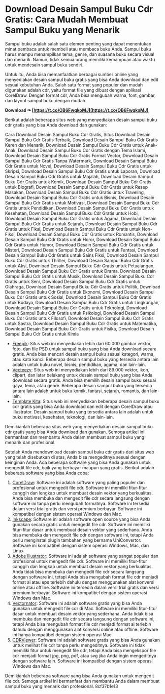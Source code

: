 # Download Desain Sampul Buku Cdr Gratis: Cara Mudah Membuat Sampul Buku yang Menarik
 
Sampul buku adalah salah satu elemen penting yang dapat menentukan minat pembaca untuk membeli atau membaca buku Anda. Sampul buku harus mampu menampilkan tema, genre, dan suasana buku secara visual dan menarik. Namun, tidak semua orang memiliki kemampuan atau waktu untuk mendesain sampul buku sendiri.
 
Untuk itu, Anda bisa memanfaatkan berbagai sumber online yang menyediakan desain sampul buku gratis yang bisa Anda download dan edit sesuai kebutuhan Anda. Salah satu format yang populer dan mudah digunakan adalah cdr, yaitu format file yang dibuat dengan aplikasi CorelDraw. Dengan format cdr, Anda bisa mengubah warna, font, gambar, dan layout sampul buku dengan mudah.
 
**Download ✑ [https://t.co/OB6FwqkoMJ](https://t.co/OB6FwqkoMJ)**


 
Berikut adalah beberapa situs web yang menyediakan desain sampul buku cdr gratis yang bisa Anda download dan gunakan:
 
Cara Download Desain Sampul Buku Cdr Gratis,  Situs Download Desain Sampul Buku Cdr Gratis Terbaik,  Download Desain Sampul Buku Cdr Gratis Keren dan Menarik,  Download Desain Sampul Buku Cdr Gratis untuk Anak-Anak,  Download Desain Sampul Buku Cdr Gratis dengan Tema Islami,  Download Desain Sampul Buku Cdr Gratis Format Vector,  Download Desain Sampul Buku Cdr Gratis Tanpa Watermark,  Download Desain Sampul Buku Cdr Gratis untuk Novel,  Download Desain Sampul Buku Cdr Gratis untuk Skripsi,  Download Desain Sampul Buku Cdr Gratis untuk Laporan,  Download Desain Sampul Buku Cdr Gratis untuk Majalah,  Download Desain Sampul Buku Cdr Gratis untuk Komik,  Download Desain Sampul Buku Cdr Gratis untuk Biografi,  Download Desain Sampul Buku Cdr Gratis untuk Resep Masakan,  Download Desain Sampul Buku Cdr Gratis untuk Traveling,  Download Desain Sampul Buku Cdr Gratis untuk Bisnis,  Download Desain Sampul Buku Cdr Gratis untuk Motivasi,  Download Desain Sampul Buku Cdr Gratis untuk Pendidikan,  Download Desain Sampul Buku Cdr Gratis untuk Kesehatan,  Download Desain Sampul Buku Cdr Gratis untuk Hobi,  Download Desain Sampul Buku Cdr Gratis untuk Agama,  Download Desain Sampul Buku Cdr Gratis untuk Sejarah,  Download Desain Sampul Buku Cdr Gratis untuk Fiksi,  Download Desain Sampul Buku Cdr Gratis untuk Non-Fiksi,  Download Desain Sampul Buku Cdr Gratis untuk Romantis,  Download Desain Sampul Buku Cdr Gratis untuk Horor,  Download Desain Sampul Buku Cdr Gratis untuk Humor,  Download Desain Sampul Buku Cdr Gratis untuk Misteri,  Download Desain Sampul Buku Cdr Gratis untuk Fantasi,  Download Desain Sampul Buku Cdr Gratis untuk Sains Fiksi,  Download Desain Sampul Buku Cdr Gratis untuk Thriller,  Download Desain Sampul Buku Cdr Gratis untuk Aksi,  Download Desain Sampul Buku Cdr Gratis untuk Petualangan,  Download Desain Sampul Buku Cdr Gratis untuk Drama,  Download Desain Sampul Buku Cdr Gratis untuk Musik,  Download Desain Sampul Buku Cdr Gratis untuk Seni,  Download Desain Sampul Buku Cdr Gratis untuk Olahraga,  Download Desain Sampul Buku Cdr Gratis untuk Politik,  Download Desain Sampul Buku Cdr Gratis untuk Ekonomi,  Download Desain Sampul Buku Cdr Gratis untuk Sosial,  Download Desain Sampul Buku Cdr Gratis untuk Budaya,  Download Desain Sampul Buku Cdr Gratis untuk Lingkungan,  Download Desain Sampul Buku Cdr Gratis untuk Teknologi,  Download Desain Sampul Buku Cdr Gratis untuk Psikologi,  Download Desain Sampul Buku Cdr Gratis untuk Filosofi,  Download Desain Sampul Buku Cdr Gratis untuk Sastra,  Download Desain Sampul Buku Cdr Gratis untuk Matematika,  Download Desain Sampul Buku Cdr Gratis untuk Fisika,  Download Desain Sampul Buku Cdr Gratis untuk Kimia
 
- [Freepik](https://www.freepik.com/free-photos-vectors/book-cover): Situs web ini menyediakan lebih dari 60.000 gambar vektor, foto, dan file PSD untuk sampul buku yang bisa Anda download secara gratis. Anda bisa mencari desain sampul buku sesuai kategori, warna, atau kata kunci. Beberapa desain sampul buku yang tersedia antara lain adalah untuk buku novel, bisnis, pendidikan, agama, dan lain-lain.
- [Vecteezy](https://www.vecteezy.com/free-vector/book-cover-design): Situs web ini menyediakan lebih dari 89.000 vektor, ikon, clipart, dan latar belakang untuk desain sampul buku yang bisa Anda download secara gratis. Anda bisa memilih desain sampul buku sesuai gaya, tema, atau genre. Beberapa desain sampul buku yang tersedia antara lain adalah untuk buku komik, fantasi, sejarah, romantis, dan lain-lain.
- [Template Kita](https://www.templatekita.com/2020/06/download-desain-dover-buku-dengan-coreldraw.html): Situs web ini menyediakan beberapa desain sampul buku cdr gratis yang bisa Anda download dan edit dengan CorelDraw atau Illustrator. Desain sampul buku yang tersedia antara lain adalah untuk buku motivasi, kesehatan, teknologi, dan lain-lain.

Demikianlah beberapa situs web yang menyediakan desain sampul buku cdr gratis yang bisa Anda download dan gunakan. Semoga artikel ini bermanfaat dan membantu Anda dalam membuat sampul buku yang menarik dan profesional.
  
Setelah Anda mendownload desain sampul buku cdr gratis dari situs web yang telah disebutkan di atas, Anda bisa mengeditnya sesuai dengan keinginan Anda. Ada beberapa software yang bisa Anda gunakan untuk mengedit file cdr, baik yang berbayar maupun yang gratis. Berikut adalah beberapa software yang bisa Anda coba:

1. [CorelDraw](https://www.coreldraw.com/en/): Software ini adalah software yang paling populer dan profesional untuk mengedit file cdr. Software ini memiliki fitur-fitur canggih dan lengkap untuk membuat desain vektor yang berkualitas. Anda bisa membuka dan mengedit file cdr secara langsung dengan software ini tanpa perlu mengubah formatnya. Software ini tersedia dalam versi trial gratis dan versi premium berbayar. Software ini kompatibel dengan sistem operasi Windows dan Mac.
2. [Inkscape](https://inkscape.org/): Software ini adalah software open source yang bisa Anda gunakan secara gratis untuk mengedit file cdr. Software ini memiliki fitur-fitur dasar untuk membuat desain vektor yang sederhana. Anda bisa membuka dan mengedit file cdr dengan software ini, tetapi Anda perlu menginstal plugin tambahan yang bernama UniConvertor. Software ini kompatibel dengan sistem operasi Windows, Mac, dan Linux.
3. [Adobe Illustrator](https://www.adobe.com/products/illustrator.html): Software ini adalah software yang sangat populer dan profesional untuk mengedit file cdr. Software ini memiliki fitur-fitur canggih dan lengkap untuk membuat desain vektor yang berkualitas. Anda tidak bisa membuka dan mengedit file cdr secara langsung dengan software ini, tetapi Anda bisa mengubah format file cdr menjadi format ai atau eps terlebih dahulu dengan menggunakan alat konversi online atau offline. Software ini tersedia dalam versi trial gratis dan versi premium berbayar. Software ini kompatibel dengan sistem operasi Windows dan Mac.
4. [Vectornator](https://www.vectornator.io/): Software ini adalah software gratis yang bisa Anda gunakan untuk mengedit file cdr di Mac. Software ini memiliki fitur-fitur dasar untuk membuat desain vektor yang sederhana. Anda tidak bisa membuka dan mengedit file cdr secara langsung dengan software ini, tetapi Anda bisa mengubah format file cdr menjadi format ai terlebih dahulu dengan menggunakan alat konversi online atau offline. Software ini hanya kompatibel dengan sistem operasi Mac.
5. [CDRViewer](https://cdrviewer.org/): Software ini adalah software gratis yang bisa Anda gunakan untuk melihat file cdr tanpa perlu mengeditnya. Software ini tidak memiliki fitur untuk mengedit file cdr, tetapi Anda bisa mengekspor file cdr menjadi format jpg, png, pdf, atau svg jika Anda ingin mengeditnya dengan software lain. Software ini kompatibel dengan sistem operasi Windows dan Mac.

Demikianlah beberapa software yang bisa Anda gunakan untuk mengedit file cdr. Semoga artikel ini bermanfaat dan membantu Anda dalam membuat sampul buku yang menarik dan profesional.
 8cf37b1e13
 
